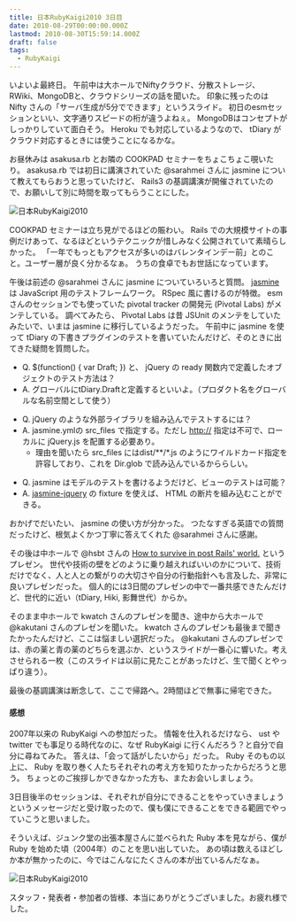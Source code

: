 ```yaml
---
title: 日本RubyKaigi2010 3日目
date: 2010-08-29T00:00:00.000Z
lastmod: 2010-08-30T15:59:14.000Z
draft: false
tags:
  - RubyKaigi
---
```


いよいよ最終日。 午前中は大ホールでNiftyクラウド、分散ストレージ、RWiki、MongoDBと、クラウドシリーズの話を聞いた。 印象に残ったのは Nifty さんの「サーバ生成が5分でできます」というスライド。 初日のesmセッションといい、文字通りスピードの桁が違うよねぇ。 MongoDBはコンセプトがしっかりしていて面白そう。 Heroku でも対応しているようなので、 tDiary がクラウド対応するときには使うことになるかな。

お昼休みは asakusa.rb とお隣の COOKPAD セミナーをちょこちょこ覗いたり。 asakusa.rb では初日に講演されていた @sarahmei さんに jasmine について教えてもらおうと思っていたけど、 Rails3 の基調講演が開催されていたので、お願いして別に時間を取ってもらうことにした。

![日本RubyKaigi2010](@/assets/flickr/4942005768.jpg "日本RubyKaigi2010")

COOKPAD セミナーは立ち見がでるほどの賑わい。 Rails での大規模サイトの事例だけあって、なるほどというテクニックが惜しみなく公開されていて素晴らしかった。 「一年でもっともアクセスが多いのはバレンタインデー前」とのこと。ユーザー層が良く分かるなぁ。 うちの食卓でもお世話になっています。

午後は前述の @sarahmei さんに jasmine についていろいろと質問。 [jasmine](http://pivotal.github.com/jasmine/user-guide.html) は JavaScript 用のテストフレームワーク。 RSpec 風に書けるのが特徴。 esm さんのセッションでも使っていた pivotal tracker の開発元 (Pivotal Labs) がメンテしている。 調べてみたら、 Pivotal Labs は昔 JSUnit のメンテをしていたみたいで、いまは jasmine に移行しているようだった。 午前中に jasmine を使って tDiary の下書きプラグインのテストを書いていたんだけど、そのときに出てきた疑問を質問した。

* Q. $(function() { var Draft; }) と、 jQuery の ready 関数内で定義したオブジェクトのテスト方法は？
* A. グローバルにtDiary.Draftと定義するといいよ。（プロダクト名をグローバルな名前空間として使う）

- Q. jQuery のような外部ライブラリを組み込んでテストするには？
- A. jasmine.ymlの src\_files で指定する。ただし <http://> 指定は不可で、ローカルに jQuery.js を配置する必要あり。
  * 理由を聞いたら src\_files にはdist/\*\*/\*.js のようにワイルドカード指定を許容しており、これを Dir.glob で読み込んでいるかららしい。

* Q. jasmine はモデルのテストを書けるようだけど、ビューのテストは可能？
* A. [jasmine-jquery](http://github.com/velesin/jasmine-jquery) の fixture を使えば、 HTML の断片を組み込むことができる。

おかげでだいたい、 jasmine の使い方が分かった。 つたなすぎる英語での質問だったけど、根気よくかつ丁寧に答えてくれた @sarahmei さんに感謝。

その後は中ホールで @hsbt さんの [How to survive in post Rails' world.](http://www.hsbt.org/diary/20100829.html#p02) というプレゼン。 世代や技術の壁をどのように乗り越えればいいのかについて、技術だけでなく、人と人との繋がりの大切さや自分の行動指針へも言及した、非常に良いプレゼンだった。 個人的には3日間のプレゼンの中で一番共感できたんだけど、世代的に近い（tDiary, Hiki, 影舞世代）からか。

そのまま中ホールで kwatch さんのプレゼンを聞き、途中から大ホールで @kakutani さんのプレゼンを聞いた。 kwatch さんのプレゼンも最後まで聞きたかったんだけど、ここは悩ましい選択だった。 @kakutani さんのプレゼンでは、赤の薬と青の薬のどちらを選ぶか、というスライドが一番心に響いた。考えさせられる一枚（このスライドは以前に見たことがあったけど、生で聞くとやっぱり違う）。

最後の基調講演は断念して、ここで帰路へ。2時間ほどで無事に帰宅できた。

#### 感想

2007年以来の RubyKaigi への参加だった。 情報を仕入れるだけなら、 ust や twitter でも事足りる時代なのに、なぜ RubyKaigi に行くんだろう？と自分で自分に尋ねてみた。 答えは、「会って話がしたいから」だった。 Ruby そのもの以上に、 Ruby を取り巻く人たちそれぞれの考え方を知りたかったからだろうと思う。 ちょっとのご挨拶しかできなかった方も、またお会いしましょう。

3日目後半のセッションは、それぞれが自分にできることをやっていきましょうというメッセージだと受け取ったので、僕も僕にできることをできる範囲でやっていこうと思いました。

そういえば、ジュンク堂の出張本屋さんに並べられた Ruby 本を見ながら、僕が Ruby を始めた頃（2004年）のことを思い出していた。 あの頃は数えるほどしか本が無かったのに、今ではこんなにたくさんの本が出ているんだなぁ。

![日本RubyKaigi2010](@/assets/flickr/4941384137.jpg "日本RubyKaigi2010")

スタッフ・発表者・参加者の皆様、本当にありがとうございました。お疲れ様でした。
